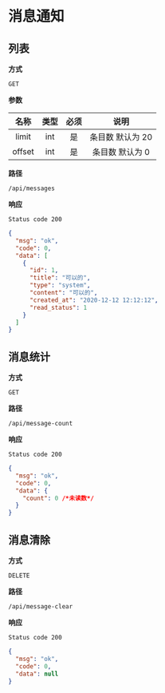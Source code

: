 # 消息通知

## 列表

**方式**

`GET`

**参数**

|  名称  | 类型 | 必须 |       说明       |
| :----: | :--: | :--: | :--------------: |
| limit  | int  |  是  | 条目数 默认为 20 |
| offset | int  |  是  | 条目数 默认为 0  |

**路径**

`/api/messages`

**响应**

`Status code 200`

```json
{
  "msg": "ok",
  "code": 0,
  "data": [
    {
      "id": 1,
      "title": "可以的",
      "type": "system",
      "content": "可以的",
      "created_at": "2020-12-12 12:12:12",
      "read_status": 1
    }
  ]
}
```

## 消息统计

**方式**

`GET`

**路径**

`/api/message-count`

**响应**

`Status code 200`

```json
{
  "msg": "ok",
  "code": 0,
  "data": {
    "count": 0 /*未读数*/
  }
}
```

## 消息清除

**方式**

`DELETE`

**路径**

`/api/message-clear`

**响应**

`Status code 200`

```json
{
  "msg": "ok",
  "code": 0,
  "data": null
}
```
